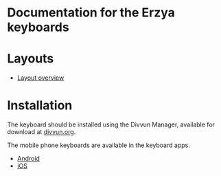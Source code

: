 # Documentation for the Erzya keyboards


# Layouts

-   [Layout overview](layout.md)

# Installation

The keyboard should be installed using the Divvun Manager, available for download at [divvun.org](https://divvun.org).

The mobile phone keyboards are available in the keyboard apps.
- [Android](https://play.google.com/store/apps/details?id=no.uit.giella.keyboards.Sami)
- [iOS]()
